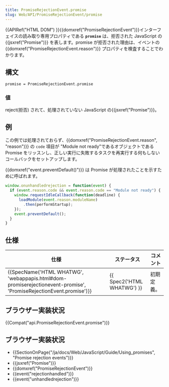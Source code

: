 ```yaml
---
title: PromiseRejectionEvent.promise
slug: Web/API/PromiseRejectionEvent/promise
---
```


{{APIRef("HTML DOM") }}{{domxref("PromiseRejectionEvent")}}インターフェイスの読み取り専用プロパティである **`promise`** は、拒否された JavaScript の {{jsxref("Promise")}} を表します。promise が拒否された理由は、イベントの {{domxref("PromiseRejectionEvent.reason")}} プロパティを検査することでわかります。

## 構文

```
promise = PromiseRejectionEvent.promise
```

### 値

reject(拒否) されて、処理されていない JavaScript の{{jsxref("Promise")}}。

## 例

この例では処理されておらず、{{domxref("PromiseRejectionEvent.reason", "reason")}} の `code` 項目が "Module not ready"であるオブジェクトである Promise をリッスンし、正しい実行に失敗するタスクを再実行する何もしないコールバックをセットアップします。

{{domxref("event.preventDefault()")}} は Promise が処理されたことを示すために呼ばれます。

```js
window.onunhandledrejection = function(event) {
  if (event.reason.code && event.reason.code == "Module not ready") {
    window.requestIdleCallback(function(deadline) {
      loadModule(event.reason.moduleName)
        .then(performStartup);
    });
    event.preventDefault();
  }
}
```

## 仕様

| 仕様                                                                                                                                                     | ステータス                           | コメント   |
| -------------------------------------------------------------------------------------------------------------------------------------------------------- | ------------------------------------ | ---------- |
| {{SpecName('HTML WHATWG', 'webappapis.html#dom-promiserejectionevent-promise', 'PromiseRejectionEvent.promise')}} | {{ Spec2('HTML WHATWG') }} | 初期定義。 |

## ブラウザー実装状況

{{Compat("api.PromiseRejectionEvent.promise")}}

## ブラウザー実装状況

- {{SectionOnPage("/ja/docs/Web/JavaScript/Guide/Using_promises", "Promise rejection events")}}
- {{jsxref("Promise")}}
- {{domxref("PromiseRejectionEvent")}}
- {{event("rejectionhandled")}}
- {{event("unhandledrejection")}}
